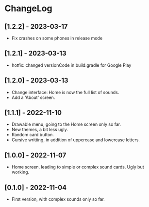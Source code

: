 # ChangeLog

## [1.2.2] - 2023-03-17
- Fix crashes on some phones in release mode

## [1.2.1] - 2023-03-13
- hotfix: changed versionCode in build.gradle for Google Play

## [1.2.0] - 2023-03-13
- Change interface: Home is now the full list of sounds.
- Add a 'About' screen.

## [1.1.1] - 2022-11-10
- Drawable menu, going to the Home screen only so far.
- New themes, a bit less ugly.
- Random card button.
- Cursive writting, in addition of uppercase and lowercase letters.

## [1.0.0] - 2022-11-07
- Home screen, leading to simple or complex sound cards. Ugly but working.

## [0.1.0] - 2022-11-04
- First version, with complex sounds only so far.
